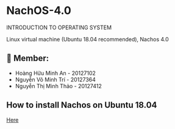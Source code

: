 # NachOS-4.0
INTRODUCTION TO OPERATING SYSTEM

Linux virtual machine (Ubuntu 18.04 recommended), Nachos 4.0

## 🤝 Member:
- Hoàng Hữu Minh An - 20127102
- Nguyễn Võ Minh Trí - 20127364
- Nguyễn Thị Minh Thảo - 20127412

## How to install Nachos on Ubuntu 18.04
[Here](https://www.fit.hcmus.edu.vn/~ntquan/os/setup_nachos.html)
